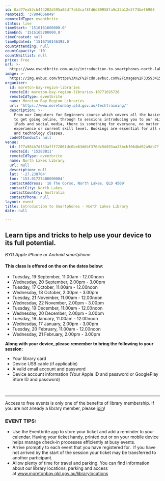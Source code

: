 ```yaml
---
id: 0ad77ea53cb4f4202d495a03df7a63caf8fd6d89958fa9c33a12e2f73bef6908
remoteId: '37904656849'
remoteIdType: eventbrite
status: live
timeStart: '1516161600000.0'
timeEnd: '1516165200000.0'
timeCreated: null
timeUpdated: '1516710146393.0'
countAttending: null
countCapacity: '10'
countWaitlist: null
price: Free
url: >-
  https://www.eventbrite.com.au/e/introduction-to-smartphones-north-lakes-library-tickets-37904656849?aff=ebapi
image: >-
  https://img.evbuc.com/https%3A%2F%2Fcdn.evbuc.com%2Fimages%2F33593415%2F175653860817%2F1%2Foriginal.jpg?s=587f1303bae86aa903b9a44dc2b3f484
organizer:
  id: moreton-bay-region-libraries
  remoteId: moreton-bay-region-libraries-10771695726
  remoteIdType: eventbrite
  name: Moreton Bay Region Libraries
  url: 'https://www.moretonbay.qld.gov.au/techtraining/'
  description: >-
    From our Computers for Beginners course which covers all the basics you need
    to get going online, through to sessions introducing you to our eLibrary,
    iPads and social media, there is something for everyone, no matter your past
    experience or current skill level. Bookings are essential for all computer
    and technology classes.
  codeOfConduct: null
venue:
  id: f77a984b7df53afff72061dc0be63d6bf376dc5d893aa23bcbf064bd62a9db7f
  remoteId: '15283811'
  remoteIdType: eventbrite
  name: North Lakes Library
  url: null
  description: null
  lat: '-27.238704'
  lon: '153.01727400000004'
  contactAddress: '10 The Corso, North Lakes, QLD 4509'
  contactCity: North Lakes
  contactCountry: Australia
  contactPhone: null
layout: event
title: Introduction to Smartphones - North Lakes Library
date: null

---
```

<H2>Learn tips and tricks to help use your device to its full potential.</H2>
<P><SPAN><EM>BYO Apple iPhone or Android smartphone</EM></SPAN></P>
<H4><STRONG><SPAN></SPAN></STRONG>This class is offered on the on the dates below:</H4>
<UL>
<LI>Tuesday, 19 September, 11.00am - 12.00noon</LI>
<LI>Wednesday, 20 September, 2.00pm - 3.00pm</LI>
<LI>Tuesday, 17 October, 11.00am - 12.00noon</LI>
<LI>Wednesday, 18 October, 2.00pm - 3.00pm</LI>
<LI>Tuesday, 21 November, 11.00am - 12.00noon</LI>
<LI>Wednesday, 22 November, 2.00pm - 3.00pm</LI>
<LI>Tuesday, 19 December, 11.00am - 12.00noon</LI>
<LI>Wednesday, 20 December, 2.00pm - 3.00pm</LI>
<LI>Tuesday, 16 January, 11.00am - 12.00noon</LI>
<LI>Wednesday, 17 January, 2.00pm - 3.00pm</LI>
<LI>Tuesday, 20 February, 11.00am - 12.00noon</LI>
<LI>Wednesday, 21 February, 2.00pm - 3.00pm</LI>
</UL>
<P><STRONG>Along with your device, please remember to bring the following to your session:</STRONG></P>
<UL>
<LI>Your library card</LI>
<LI>Device USB cable (if applicable)</LI>
<LI>A valid email account and password</LI>
<LI>Device account information (Your Apple ID and password or GooglePlay Store ID and password)</LI>
</UL>
<P><BR></P>
<HR>
<P><SPAN>Access to free events is only one of the benefits of library membership. If you are not already a library member, please </SPAN><A HREF="https://www.moretonbay.qld.gov.au/libraries/join" TARGET="_blank" REL="noreferrer noopener nofollow noopener noreferrer nofollow"><SPAN>join</SPAN></A><SPAN>!</SPAN></P>
<H3 CLASS="MsoNormal"><STRONG>EVENT TIPS</STRONG>:</H3>
<UL>
<LI>Use the Eventbrite app to store your ticket and add a reminder to your calendar. Having your ticket handy, printed out or on your mobile device helps manage check-in processes efficiently at busy events.</LI>
<LI>Arrive promptly to each event that you have registered for.  If you have not arrived by the start of the session your ticket may be transferred to another participant.</LI>
<LI>Allow plenty of time for travel and parking. You can find information about our library locations, parking and access at <A HREF="http://www.moretonbay.qld.gov.au/librarylocations" TARGET="_blank" REL="noreferrer noopener nofollow noopener noreferrer nofollow">www.moretonbay.qld.gov.au/librarylocations</A></LI>
</UL>
